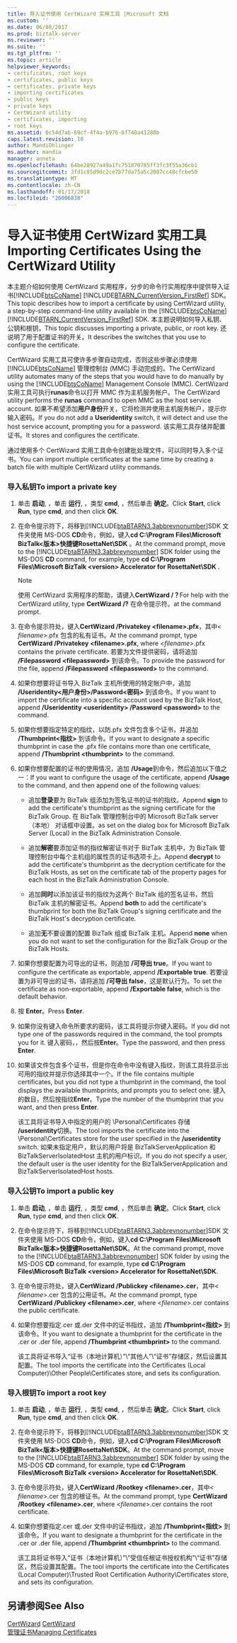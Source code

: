 ```yaml
---
title: 导入证书使用 CertWizard 实用工具 |Microsoft 文档
ms.custom: ''
ms.date: 06/08/2017
ms.prod: biztalk-server
ms.reviewer: ''
ms.suite: ''
ms.tgt_pltfrm: ''
ms.topic: article
helpviewer_keywords:
- certificates, root keys
- certificates, public keys
- certificates, private keys
- importing certificates
- public keys
- private keys
- CertWizard utility
- certificates, importing
- root keys
ms.assetid: 0c54d7ab-69cf-4f4a-b976-6f740a41280b
caps.latest.revision: 10
author: MandiOhlinger
ms.author: mandia
manager: anneta
ms.openlocfilehash: 64be28927a49a1fc751870785ff3fc3f55a36cb1
ms.sourcegitcommit: 3fd1c85d9dc2ce7b77da75a5c2087cc48cfcbe50
ms.translationtype: MT
ms.contentlocale: zh-CN
ms.lasthandoff: 01/17/2018
ms.locfileid: "26006838"
---
```

# <a name="importing-certificates-using-the-certwizard-utility"></a><span data-ttu-id="52429-102">导入证书使用 CertWizard 实用工具</span><span class="sxs-lookup"><span data-stu-id="52429-102">Importing Certificates Using the CertWizard Utility</span></span>
<span data-ttu-id="52429-103">本主题介绍如何使用 CertWizard 实用程序，分步的命令行实用程序中提供导入证书[!INCLUDE[btsCoName](../../includes/btsconame-md.md)] [!INCLUDE[BTARN_CurrentVersion_FirstRef](../../includes/btarn-currentversion-firstref-md.md)] SDK。</span><span class="sxs-lookup"><span data-stu-id="52429-103">This topic describes how to import a certificate by using CertWizard utility, a step-by-step command-line utility available in the [!INCLUDE[btsCoName](../../includes/btsconame-md.md)][!INCLUDE[BTARN_CurrentVersion_FirstRef](../../includes/btarn-currentversion-firstref-md.md)] SDK.</span></span> <span data-ttu-id="52429-104">本主题说明如何导入私钥、公钥和根钥，</span><span class="sxs-lookup"><span data-stu-id="52429-104">This topic discusses importing a private, public, or root key.</span></span> <span data-ttu-id="52429-105">还说明了用于配置证书的开关。</span><span class="sxs-lookup"><span data-stu-id="52429-105">It describes the switches that you use to configure the certificate.</span></span>  
  
 <span data-ttu-id="52429-106">CertWizard 实用工具可使许多步骤自动完成，否则这些步骤必须使用 [!INCLUDE[btsCoName](../../includes/btsconame-md.md)] 管理控制台 (MMC) 手动完成的。</span><span class="sxs-lookup"><span data-stu-id="52429-106">The CertWizard utility automates many of the steps that you would have to do manually by using the [!INCLUDE[btsCoName](../../includes/btsconame-md.md)] Management Console (MMC).</span></span> <span data-ttu-id="52429-107">CertWizard 实用工具可执行**runas**命令以打开 MMC 作为主机服务帐户。</span><span class="sxs-lookup"><span data-stu-id="52429-107">The CertWizard utility performs the **runas** command to open MMC as the host service account.</span></span> <span data-ttu-id="52429-108">如果不希望添加**用户身份**开关，它将检测并使用主机服务帐户，提示你输入密码。</span><span class="sxs-lookup"><span data-stu-id="52429-108">If you do not add a **Useridentity** switch, it will detect and use the host service account, prompting you for a password.</span></span> <span data-ttu-id="52429-109">该实用工具存储并配置证书。</span><span class="sxs-lookup"><span data-stu-id="52429-109">It stores and configures the certificate.</span></span>  
  
 <span data-ttu-id="52429-110">通过使用多个 CertWizard 实用工具命令创建批处理文件，可以同时导入多个证书。</span><span class="sxs-lookup"><span data-stu-id="52429-110">You can import multiple certificates at the same time by creating a batch file with multiple CertWizard utility commands.</span></span>  
  
### <a name="to-import-a-private-key"></a><span data-ttu-id="52429-111">导入私钥</span><span class="sxs-lookup"><span data-stu-id="52429-111">To import a private key</span></span>  
  
1.  <span data-ttu-id="52429-112">单击 **启动**, ，单击 **运行**, ，类型 **cmd**, ，然后单击 **确定**。</span><span class="sxs-lookup"><span data-stu-id="52429-112">Click **Start**, click **Run**, type **cmd**, and then click **OK**.</span></span>  
  
2.  <span data-ttu-id="52429-113">在命令提示符下，将移到[!INCLUDE[btaBTARN3.3abbrevnonumber](../../includes/btabtarn3-3abbrevnonumber-md.md)]SDK 文件夹使用 MS-DOS **CD**命令，例如，键入**cd C:\Program Files\Microsoft BizTalk\<版本\>快捷键RosettaNet\SDK** 。</span><span class="sxs-lookup"><span data-stu-id="52429-113">At the command prompt, move to the [!INCLUDE[btaBTARN3.3abbrevnonumber](../../includes/btabtarn3-3abbrevnonumber-md.md)] SDK folder using the MS-DOS **CD** command, for example, type **cd C:\Program Files\Microsoft BizTalk \<version\> Accelerator for RosettaNet\SDK** .</span></span>  
  
    > [!NOTE]
    >  <span data-ttu-id="52429-114">使用 CertWizard 实用程序的帮助，请键入**CertWizard /？**</span><span class="sxs-lookup"><span data-stu-id="52429-114">For help with the CertWizard utility, type **CertWizard /?**</span></span> <span data-ttu-id="52429-115">在命令提示符。</span><span class="sxs-lookup"><span data-stu-id="52429-115">at the command prompt.</span></span>  
  
3.  <span data-ttu-id="52429-116">在命令提示符处，键入**CertWizard /Privatekey \<filename\>.pfx**，其中\< *filename*\>.pfx 包含的私有证书。</span><span class="sxs-lookup"><span data-stu-id="52429-116">At the command prompt, type **CertWizard /Privatekey \<filename\>.pfx**, where \<*filename*\>.pfx contains the private certificate.</span></span> <span data-ttu-id="52429-117">若要为文件提供密码，请将追加 **/Filepassword \<filepassword\>** 到该命令。</span><span class="sxs-lookup"><span data-stu-id="52429-117">To provide the password for the file, append **/Filepassword \<filepassword\>** to the command.</span></span>  
  
4.  <span data-ttu-id="52429-118">如果你想要将证书导入 BizTalk 主机所使用的特定帐户中，追加 **/Useridentity\<用户身份\>/Password\<密码\>** 到该命令。</span><span class="sxs-lookup"><span data-stu-id="52429-118">If you want to import the certificate into a specific account used by the BizTalk Host, append **/Useridentity \<useridentity\> /Password \<password\>** to the command.</span></span>  
  
5.  <span data-ttu-id="52429-119">如果你想要指定特定的指纹，以防.pfx 文件包含多个证书，并追加 **/Thumbprint\<指纹\>** 到该命令。</span><span class="sxs-lookup"><span data-stu-id="52429-119">If you want to designate a specific thumbprint in case the .pfx file contains more than one certificate, append **/Thumbprint \<thumbprint\>** to the command.</span></span>  
  
6.  <span data-ttu-id="52429-120">如果你想要配置的证书的使用情况，追加 **/Usage**到命令，然后追加以下值之一：</span><span class="sxs-lookup"><span data-stu-id="52429-120">If you want to configure the usage of the certificate, append **/Usage** to the command, and then append one of the following values:</span></span>  
  
    -   <span data-ttu-id="52429-121">追加**登录**要为 BizTalk 组添加为签名证书的证书的指纹。</span><span class="sxs-lookup"><span data-stu-id="52429-121">Append **sign** to add the certificate's thumbprint as the signing certificate for the BizTalk Group.</span></span> <span data-ttu-id="52429-122">在 BizTalk 管理控制台中的 Microsoft BizTalk server （本地） 对话框中设置。</span><span class="sxs-lookup"><span data-stu-id="52429-122">as set on the dialog box for Microsoft BizTalk Server (Local) in the BizTalk Administration Console.</span></span>  
  
    -   <span data-ttu-id="52429-123">追加**解密**要添加证书的指纹解密证书对于 BizTalk 主机中，为 BizTalk 管理控制台中每个主机组的属性页的证书选项卡上。</span><span class="sxs-lookup"><span data-stu-id="52429-123">Append **decrypt** to add the certificate's thumbprint as the decryption certificate for the BizTalk Hosts, as set on the certificate tab of the property pages for each host in the BizTalk Administration Console.</span></span>  
  
    -   <span data-ttu-id="52429-124">追加**同时**以添加该证书的指纹为这两个 BizTalk 组的签名证书，然后 BizTalk 主机的解密证书。</span><span class="sxs-lookup"><span data-stu-id="52429-124">Append **both** to add the certificate's thumbprint for both the BizTalk Group's signing certificate and the BizTalk Host's decryption certificate.</span></span>  
  
    -   <span data-ttu-id="52429-125">追加**无**不要设置的配置 BizTalk 组或 BizTalk 主机。</span><span class="sxs-lookup"><span data-stu-id="52429-125">Append **none** when you do not want to set the configuration for the BizTalk Group or the BizTalk Hosts.</span></span>  
  
7.  <span data-ttu-id="52429-126">如果你想要配置为可导出的证书，则追加 **/可导出 true**。</span><span class="sxs-lookup"><span data-stu-id="52429-126">If you want to configure the certificate as exportable, append **/Exportable true**.</span></span> <span data-ttu-id="52429-127">若要设置为非可导出的证书，请将追加 **/可导出 false**，这是默认行为。</span><span class="sxs-lookup"><span data-stu-id="52429-127">To set the certificate as non-exportable, append **/Exportable false**, which is the default behavior.</span></span>  
  
8.  <span data-ttu-id="52429-128">按 **Enter**。</span><span class="sxs-lookup"><span data-stu-id="52429-128">Press **Enter**.</span></span>  
  
9. <span data-ttu-id="52429-129">如果你没有键入命令所要求的密码，该工具将提示你键入密码。</span><span class="sxs-lookup"><span data-stu-id="52429-129">If you did not type one of the passwords required in the command, the tool prompts you for it.</span></span> <span data-ttu-id="52429-130">键入密码，，然后按**Enter**。</span><span class="sxs-lookup"><span data-stu-id="52429-130">Type the password, and then press **Enter**.</span></span>  
  
10. <span data-ttu-id="52429-131">如果该文件包含多个证书，但是你在命令中没有键入指纹，则该工具将显示出可用的指纹并提示你选择其中一个。</span><span class="sxs-lookup"><span data-stu-id="52429-131">If the file contains multiple certificates, but you did not type a thumbprint in the command, the tool displays the available thumbprints, and prompts you to select one.</span></span> <span data-ttu-id="52429-132">键入的数目，然后按指纹**Enter**。</span><span class="sxs-lookup"><span data-stu-id="52429-132">Type the number of the thumbprint that you want, and then press **Enter**.</span></span>  
  
     <span data-ttu-id="52429-133">该工具将证书导入中指定的用户的 \Personal\Certificates 存储 **/useridentity**切换。</span><span class="sxs-lookup"><span data-stu-id="52429-133">The tool imports the certificate into the \Personal\Certificates store for the user specified in the **/useridentity** switch.</span></span> <span data-ttu-id="52429-134">如果未指定用户，默认的用户将是 BizTalkServerApplication 和 BizTalkServerIsolatedHost 主机的用户标识。</span><span class="sxs-lookup"><span data-stu-id="52429-134">If you do not specify a user, the default user is the user identity for the BizTalkServerApplication and BizTalkServerIsolatedHost hosts.</span></span>  
  
### <a name="to-import-a-public-key"></a><span data-ttu-id="52429-135">导入公钥</span><span class="sxs-lookup"><span data-stu-id="52429-135">To import a public key</span></span>  
  
1.  <span data-ttu-id="52429-136">单击 **启动**, ，单击 **运行**, ，类型 **cmd**, ，然后单击 **确定**。</span><span class="sxs-lookup"><span data-stu-id="52429-136">Click **Start**, click **Run**, type **cmd**, and then click **OK**.</span></span>  
  
2.  <span data-ttu-id="52429-137">在命令提示符下，将移到[!INCLUDE[btaBTARN3.3abbrevnonumber](../../includes/btabtarn3-3abbrevnonumber-md.md)]SDK 文件夹使用 MS-DOS **CD**命令，例如，键入**cd C:\Program Files\Microsoft BizTalk\<版本\>快捷键RosettaNet\SDK**。</span><span class="sxs-lookup"><span data-stu-id="52429-137">At the command prompt, move to the [!INCLUDE[btaBTARN3.3abbrevnonumber](../../includes/btabtarn3-3abbrevnonumber-md.md)] SDK folder by using the MS-DOS **CD** command, for example, type **cd C:\Program Files\Microsoft BizTalk \<version\> Accelerator for RosettaNet\SDK**.</span></span>  
  
3.  <span data-ttu-id="52429-138">在命令提示符处，键入**CertWizard /Publickey \<filename\>.cer**，其中\< *filename*\>.cer 包含的公用证书。</span><span class="sxs-lookup"><span data-stu-id="52429-138">At the command prompt, type **CertWizard /Publickey \<filename\>.cer**, where \<*filename*\>.cer contains the public certificate.</span></span>  
  
4.  <span data-ttu-id="52429-139">如果你想要指定.cer 或.der 文件中的证书指纹，追加 **/Thumbprint\<指纹\>** 到该命令。</span><span class="sxs-lookup"><span data-stu-id="52429-139">If you want to designate a thumbprint for the certificate in the .cer or .der file, append **/Thumbprint \<thumbprint\>** to the command.</span></span>  
  
     <span data-ttu-id="52429-140">该工具将证书导入“证书（本地计算机）”\“其他人”\“证书”存储区，然后设置其配置。</span><span class="sxs-lookup"><span data-stu-id="52429-140">The tool imports the certificate into the Certificates (Local Computer)\Other People\Certificates store, and sets its configuration.</span></span>  
  
### <a name="to-import-a-root-key"></a><span data-ttu-id="52429-141">导入根钥</span><span class="sxs-lookup"><span data-stu-id="52429-141">To import a root key</span></span>  
  
1.  <span data-ttu-id="52429-142">单击 **启动**, ，单击 **运行**, ，类型 **cmd**, ，然后单击 **确定**。</span><span class="sxs-lookup"><span data-stu-id="52429-142">Click **Start**, click **Run**, type **cmd**, and then click **OK**.</span></span>  
  
2.  <span data-ttu-id="52429-143">在命令提示符下，将移到[!INCLUDE[btaBTARN3.3abbrevnonumber](../../includes/btabtarn3-3abbrevnonumber-md.md)]SDK 文件夹使用 MS-DOS **CD**命令，例如，键入**cd C:\Program Files\Microsoft BizTalk\<版本\>快捷键RosettaNet\SDK**。</span><span class="sxs-lookup"><span data-stu-id="52429-143">At the command prompt, move to the [!INCLUDE[btaBTARN3.3abbrevnonumber](../../includes/btabtarn3-3abbrevnonumber-md.md)] SDK folder by using the MS-DOS **CD** command, for example, type **cd C:\Program Files\Microsoft BizTalk \<version\> Accelerator for RosettaNet\SDK**.</span></span>  
  
3.  <span data-ttu-id="52429-144">在命令提示符处，键入**CertWizard /Rootkey \<filename\>.cer**，其中\< *filename*\>.cer 包含的根证书。</span><span class="sxs-lookup"><span data-stu-id="52429-144">At the command prompt, type **CertWizard /Rootkey \<filename\>.cer**, where \<*filename*\>.cer contains the root certificate.</span></span>  
  
4.  <span data-ttu-id="52429-145">如果你想要指定.cer 或.der 文件中的证书指纹，追加 **/Thumbprint\<指纹\>** 到该命令。</span><span class="sxs-lookup"><span data-stu-id="52429-145">If you want to designate a thumbprint for the certificate in the .cer or .der file, append **/Thumbprint \<thumbprint\>** to the command.</span></span>  
  
     <span data-ttu-id="52429-146">该工具将证书导入“证书（本地计算机）”\“受信任根证书授权机构”\“证书”存储区，然后设置其配置。</span><span class="sxs-lookup"><span data-stu-id="52429-146">The tool imports the certificate into the Certificates (Local Computer)\Trusted Root Certification Authority\Certificates store, and sets its configuration.</span></span>  
  
## <a name="see-also"></a><span data-ttu-id="52429-147">另请参阅</span><span class="sxs-lookup"><span data-stu-id="52429-147">See Also</span></span>  
 <span data-ttu-id="52429-148">[CertWizard](../../adapters-and-accelerators/accelerator-rosettanet/certwizard.md) </span><span class="sxs-lookup"><span data-stu-id="52429-148">[CertWizard](../../adapters-and-accelerators/accelerator-rosettanet/certwizard.md) </span></span>  
 [<span data-ttu-id="52429-149">管理证书</span><span class="sxs-lookup"><span data-stu-id="52429-149">Managing Certificates</span></span>](../../adapters-and-accelerators/accelerator-rosettanet/managing-certificates1.md)